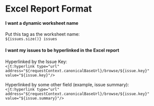 # Excel Report Format

<h4>I want a dynamic worksheet name</h4>  

Put this tag as the worksheet name:  
`${issues.size()} issues`

<h4>I want my issues to be hyperlinked in the Excel report</h4>

Hyperlinked by the Issue Key:  
`<jt:hyperlink type="url" address="${requestContext.canonicalBaseUrl}/browse/${issue.key}" value="${issue.key}"/>` 

Hyperlinked by some other field (example, issue summary):  
`<jt:hyperlink type="url" address="${requestContext.canonicalBaseUrl}/browse/${issue.key}" value="${issue.summary}"/>`

